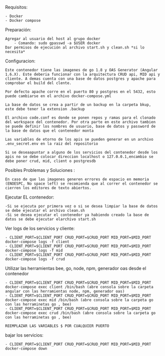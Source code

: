 Requisitos:

    - Docker
    - Docker compose
Preparación:

    Agregar al usuario del host al grupo docker
        - Comando: sudo gpasswd -a $USER docker
    Dar permisos de ejecución al archivo start.sh y clean.sh *si lo necesita*

Configuracion:
    
    Este contenedor tiene las imagenes de go 1.8 y OAS Generator (Angular 1.6.X). Este deberia funcionar con la arquitectura CRUD api, MID api y cliente. A demas cuenta con una base de datos postgres y apache para comprobar el build del clente.

    Por defecto apache corre en el puerto 80 y postgres en el 5432, esto puede cambiarse en el archivo docker-compose.yml

    La base de datos se crea a partir de un backup en la carpeta bkup, este debe tener la extension .backup

    El archivo code.conf es donde se ponen repos y ramas para el clonado del workspace del contenedor. Por otra parte en este archivo tambien se puede definir los nombres de usuario, base de datos y password de la base de datos que el contenedor monta 

    Las variables de etorno de los apis se pueden generar en un archivo .env_secret.env en la raiz del repositorio

    Si se deseaapuntar a alguno de los servicios del contenedor desde los apis no se debe colocar direccion localhost o 127.0.0.1,encambio se debe poner crud, mid, client o postgresdb  

Posibles Problemas y Soluciones :

    En caso de que las imagenes generen errores de espacio en memoria (ENOESPC, No space left) se recomienda que al correr el contenedor se cierren los editores de texto abiertos.


Ejecutar EL contenedor:

    -Si se ejecuta por primera vez o si se desea limpiar la base de datos se debe ejecutar el archivo clean.sh
    -Si se desea ejecutar el contenedor ya habiendo creado la base de datos se debe ejecutar elarchivo start.sh 


Ver logs de los servicios y cliente:

    - CLIENT_PORT=$CLIENT_PORT CRUD_PORT=$CRUD_PORT MID_PORT=$MID_PORT docker-compose logs -f client
    - CLIENT_PORT=$CLIENT_PORT CRUD_PORT=$CRUD_PORT MID_PORT=$MID_PORT docker-compose logs -f mid
    - CLIENT_PORT=$CLIENT_PORT CRUD_PORT=$CRUD_PORT MID_PORT=$MID_PORT docker-compose logs -f crud

Utilizar las herramientas bee, go, node, npm, generador oas desde el contenedor

    - CLIENT_PORT=$CLIENT_PORT CRUD_PORT=$CRUD_PORT MID_PORT=$MID_PORT docker-compose exec client /bin/bash (abre consola sobre la carpeta angular con las herramientas node, npm, generador oas)
    - CLIENT_PORT=$CLIENT_PORT CRUD_PORT=$CRUD_PORT MID_PORT=$MID_PORT docker-compose exec mid /bin/bash (abre consola sobre la carpeta go con las herraminetas go , bee)
    - CLIENT_PORT=$CLIENT_PORT CRUD_PORT=$CRUD_PORT MID_PORT=$MID_PORT docker-compose exec crud /bin/bash (abre consola sobre la carpeta go con las herraminetas go , bee)

    REEMPLAZAR LAS VARIABLES $ POR CUALQUIER PUERTO

bajar los servicios:

    - CLIENT_PORT=$CLIENT_PORT CRUD_PORT=$CRUD_PORT MID_PORT=$MID_PORT docker-compose down